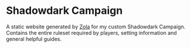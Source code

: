 # Shadowdark Campaign

A static website generated by [Zola](https://getzola.org) for my custom Shadowdark Campaign.
Contains the entire ruleset required by players, setting information and general helpful
guides.

